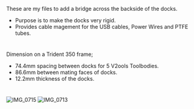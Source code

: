 These are my files to add a bridge across the backside of the docks. 
* Purpose is to make the docks very rigid.
* Provides cable magement for the USB cables, Power Wires and PTFE tubes.
#
Dimension on a Trident 350 frame;
* 74.4mm spacing between docks for 5 V2ools Toolbodies.
* 86.6mm between mating faces of docks.
* 12.2mm thickness of the docks.
#
![IMG_0715](https://github.com/user-attachments/assets/416259f1-91bc-4036-86aa-7ba3453e937f)
![IMG_0713](https://github.com/user-attachments/assets/92468f81-3e80-41f7-8e7e-55a0418df5d4)

